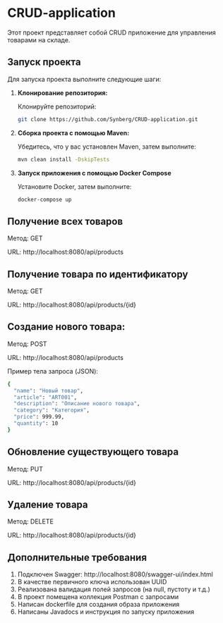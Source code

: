 # CRUD-application
Этот проект представляет собой CRUD приложение для управления товарами на складе.

## Запуск проекта

Для запуска проекта выполните следующие шаги:

1. **Клонирование репозитория:**

    Клонируйте репозиторий:
   ```bash
   git clone https://github.com/Synberg/CRUD-application.git
   ```

2. **Сборка проекта с помощью Maven:**

    Убедитесь, что у вас установлен Maven, затем выполните:
    ```bash
    mvn clean install -DskipTests
    ```
3. **Запуск приложения с помощью Docker Compose**

    Установите Docker, затем выполните:
    ```bash
    docker-compose up
    ```

## Получение всех товаров

Метод: GET

URL: http://localhost:8080/api/products

## Получение товара по идентификатору

Метод: GET

URL: http://localhost:8080/api/products/{id}

## Создание нового товара:

Метод: POST

URL: http://localhost:8080/api/products

Пример тела запроса (JSON):
```bash
{
  "name": "Новый товар",
  "article": "ART001",
  "description": "Описание нового товара",
  "category": "Категория",
  "price": 999.99,
  "quantity": 10
}
```

## Обновление существующего товара

Метод: PUT

URL: http://localhost:8080/api/products/{id}

## Удаление товара

Метод: DELETE

URL: http://localhost:8080/api/products/{id}

## Дополнительные требования
1. Подключен Swagger: http://localhost:8080/swagger-ui/index.html
2. В качестве первичного ключа использован UUID
3. Реализована валидация полей запросов (на null, пустоту и т.д.)
4. В проект помещена коллекция Postman с запросами
5. Написан dockerfile для создания образа приложения
6. Написаны Javadocs и инструкция по запуску приложения
